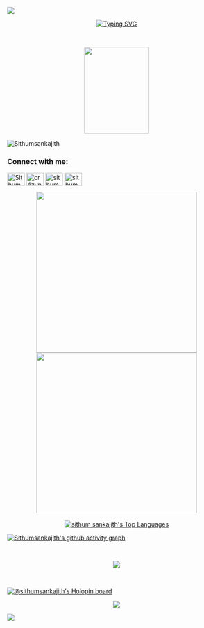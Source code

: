 <a href="https://www.youtube.com/watch?v=dQw4w9WgXcQ"><img src="https://user-images.githubusercontent.com/73097560/115834477-dbab4500-a447-11eb-908a-139a6edaec5c.gif"></a>
<br>

<p align="center">
<a href="https://git.io/typing-svg"><img src="https://readme-typing-svg.demolab.com?font=Fira+Code&pause=1000&color=10EC55&width=435&lines=%F0%9F%91%8B+Hi+there!+I'm+Sithum+Sankajith;%F0%9F%8C%9F+I+love+building+softwares.;%F0%9F%92%A1+Undergraduate+student+at+NSBM.;%F0%9F%9A%80+Let's+connect+and+collaborate!;%F0%9F%93%AB+  +  +077+55+24+461" alt="Typing SVG" />
</a>
</p>
<br>


<p align="center" > <img src="https://media.tenor.com/pmZDKGIsU5MAAAAi/pepe-matrix-pepe.gif" width="150" height="200"/></p>

<p align="left"> <img src="https://komarev.com/ghpvc/?username=Sithumsankajith&label=Profile%20views&color=10EC55&style=flat" alt="Sithumsankajith" /> </p>


<h3 align="left" >Connect with me:</h3>
<p align="left">
<a href="https://linkedin.com/in/sithum-sankajith" target="blank"><img align="center" src="https://raw.githubusercontent.com/rahuldkjain/github-profile-readme-generator/master/src/images/icons/Social/linked-in-alt.svg" alt="Sithum Sankajith" height="30" width="40" /></a>
<a href="https://www.instagram.com/cr4zynym" target="blank"><img align="center" src="https://raw.githubusercontent.com/rahuldkjain/github-profile-readme-generator/master/src/images/icons/Social/instagram.svg" alt="cr4zynym" height="30" width="40" /></a>
<a href="https://x.com/SSankajith?t=k6Uoss6ynwDP5Awre7n0HQ&s=09" target="_blank"><img align="center" src="https://raw.githubusercontent.com/rahuldkjain/github-profile-readme-generator/master/src/images/icons/Social/twitter.svg" alt="sithum" height="30" width="40" /></a>
<a href="https://www.facebook.com/sithum.sankajith.1?mibextid=ZbWKwL" target="_blank"><img align="center" src="https://raw.githubusercontent.com/rahuldkjain/github-profile-readme-generator/master/src/images/icons/Social/facebook.svg" alt="sithum" height="30" width="40" /></a>


</p>

<div align="center">
  <img src="https://github-readme-stats.vercel.app/api?username=Sithumsankajith&custom_title=Sithum's+Github+Stats&show_icons=true&hide_border=true&count_private=true&bg_color=00000000&title_color=10EC55&text_color=10EC55&icon_color=10EC55&cache_seconds=1800" width="370px" />
  <img src="https://github-readme-streak-stats.herokuapp.com/?user=Sithumsankajith&background=00000000&hide_border=true&stroke=10EC55&ring=10EC55&fire=E8C710&currStreakNum=10EC55&sideNums=10EC55&currStreakLabel=10EC55&sideLabels=10EC55&dates=10EC55" width="370px" />
</div>

<br>

<div align="center">
  <a href="https://github.com/sithumsankajith/github-readme-stats"><img alt="sithum sankajith's Top Languages" src="https://github-readme-stats.vercel.app/api/top-langs/?username=sithumsankajith&background=00000000&langs_count=8&count_private=true&layout=compact&theme=react&hide_border=true&bg_color=00000000&text_color=10EC55&title_color=10EC55" /></a>
</div>


[![Sithumsankajith's github activity graph](https://github-readme-activity-graph.vercel.app/graph?username=Sithumsankajith&bg_color=00000000&color=10EC55&line=10EC55&point=E85010&area=true&hide_border=true)](https://github.com/Sithumsankajith/github-readme-activity-graph)

<br>


<p align="center">
  <a href="https://skillicons.dev">
    <img src="https://skillicons.dev/icons?i=windows,github,vscode,visualstudio,php,html,dotnet,cs,c,bootstrap,arduino,css,javascript,nodejs,python,mysql,mongodb,docker,azure,aws,postman,ae,apple,angular,gmail,ps,githubactions,git,stackoverflow,discord,gitlab,devto,figma" />
    
</p>
<br>



[![@sithumsankajith's Holopin board](https://holopin.me/sithumsankajith)](https://holopin.io/@sithumsankajith)
<br>


<p align="center">
    <img src="https://readme-typing-svg.herokuapp.com?color=10EC55&width=480&height=65&lines=To+See+The+World,;Things+Dangerous+To+Come,;To+Find+Each+Other+And+To+Feel.;That+Is+Life+.+.+.+.;+.+.+.;Sithum+Sankajith.&center=true"></a>
</p>

<a href="https://www.youtube.com/watch?v=dQw4w9WgXcQ"><img src="https://user-images.githubusercontent.com/73097560/115834477-dbab4500-a447-11eb-908a-139a6edaec5c.gif"></a>
<br>






